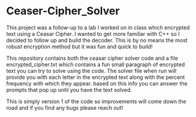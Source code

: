 # Ceaser-Cipher_Solver
This project was a follow-up to a lab I worked on in class which encrypted text using a Ceasar Cipher. I wanted to get more familiar with C++ so I decided to follow up and build the decoder.
This is by no means the most robust encryption method but it was fun and quick to build!

This repository contains both the ceasar cipher solver code and a file encrypted_cipher.txt which contains a fun small paragraph of encrypted text you can try to solve using the code. 
The solver file when run will provide you with each letter in the encrypted text along with the percent frequency with which they appear.
based on this info you can answer the prompts that pop up until you have the text solved.

This is simply version 1 of the code so improvements will come down the road and if you find any bugs please reach out!
